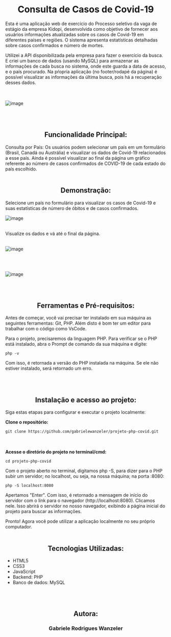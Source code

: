 <h1 align="center"> Consulta de Casos de Covid-19</h1>
    
  Esta é uma aplicação web de exercício do Processo seletivo da vaga de estágio da empresa Kidopi, desenvolvida como objetivo de fornecer aos usuários informações atualizadas sobre os casos de Covid-19 em diferentes países e regiões. O sistema apresenta estatísticas detalhadas sobre casos confirmados e número de mortes.
  
  Utilizei a API disponibilizada pela empresa para fazer o exercício da busca. E criei um banco de dados (usando MySQL) para armazenar as informações de cada busca no sistema, onde este guarda a data de acesso, e o país procurado. 
  Na pŕopria aplicação (no footer/rodapé da página) é possível visualizar as informações da última busca, pois há a recuperação desses dados.
<br>  
<br>

![image](https://github.com/gabrielewanzeler/projeto-php-covid/assets/109773605/f0208d3d-4f3d-46f6-9849-3d570865d837)


<br>
<br>

<Strong><h2 align="center"> Funcionalidade Principal:</h2></Strong>

Consulta por País: Os usuários podem selecionar um país em um formulário (Brasil, Canadá ou Austrália) e visualizar os dados de Covid-19 relacionados a esse país.
Ainda é possível visualizar ao final da página um gráfico referente ao número de casos confirmados de COVID-19 de cada estado do país escolhido.
<br>
<br>

 <Strong><h2 align="center"> Demonstração:</h2></Strong>

Selecione um país no formulário para visualizar os casos de Covid-19 e suas estatísticas de número de óbitos e de casos confirmados.
<br>

![image](https://github.com/gabrielewanzeler/projeto-php-covid/assets/109773605/b86f3ca8-aa36-4586-832d-a4ded77e1875)



<br>
Visualize os dados e vá até o final da página.

<br>
<br>

![image](https://github.com/gabrielewanzeler/projeto-php-covid/assets/109773605/a5c53b8a-9d0b-4a17-8ad0-f1035ef0257a)


<br>
<br>

![image](https://github.com/gabrielewanzeler/projeto-php-covid/assets/109773605/980f3e36-c4e1-4c00-8cab-1ddf901439c6)

<br>
<br>
<Strong><h2 align="center"> Ferramentas e Pré-requisitos:</h2></Strong>

Antes de começar, você vai precisar ter instalado em sua máquina as seguintes ferramentas: Git, PHP. Além disto é bom ter um editor para trabalhar com o código como VsCode.

Para o projeto, precisaremos da linguagem PHP.
Para verificar se o PHP está instalado, abra o Prompt de comando da sua máquina e digite:

    php -v

Com isso, é retornada a versão do PHP instalada na máquina. Se ele não estiver instalado, será retornado um erro.

<br>
<br>

<Strong><h2 align="center"> Instalação e acesso ao projeto:</h2></Strong>

Siga estas etapas para configurar e executar o projeto localmente:

<Strong>Clone o repositório:</Strong>

    git clone https://github.com/gabrielewanzeler/projeto-php-covid.git
<br>
<br>
<Strong>Acesse o diretório do projeto no terminal/cmd:</Strong>

    cd projeto-php-covid

Com o projeto aberto no terminal, digitamos php -S, para dizer para o PHP subir um servidor; no localhost, ou seja, na nossa máquina; na porta :8080:

    php -S localhost:8080

Apertamos "Enter". Com isso, é retornado a mensagem de início do servidor com o link para o navegador (http://localhost:8080). Clicamos nele. Isso abrirá o servidor no nosso navegador, exibindo a página inicial do projeto para buscar as informações.


Pronto! Agora você pode utilizar a aplicação localmente no seu próprio computador.
<br>
<br>

<Strong><h2 align="center"> Tecnologias Utilizadas:</h2></Strong>

+ HTML5
+ CSS3
+ JavaScript
+ Backend: PHP
+ Banco de dados: MySQL
<br>
<br>

<Strong><h2 align="center"> Autora:</h2></Strong>

<h3 align="center">Gabriele Rodrigues Wanzeler </h3>
